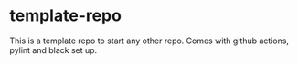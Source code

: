 # template-repo
This is a template repo to start any other repo. Comes with github actions, pylint and black set up.
